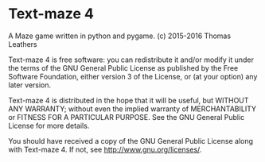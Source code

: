 # Text-maze 4
A Maze game written in python and pygame.
(c) 2015-2016 Thomas Leathers


Text-maze 4 is free software: you can redistribute it and/or modify
it under the terms of the GNU General Public License as published by
the Free Software Foundation, either version 3 of the License, or
(at your option) any later version.

Text-maze 4 is distributed in the hope that it will be useful,
but WITHOUT ANY WARRANTY; without even the implied warranty of
MERCHANTABILITY or FITNESS FOR A PARTICULAR PURPOSE.  See the
GNU General Public License for more details.

You should have received a copy of the GNU General Public License
along with Text-maze 4.  If not, see <http://www.gnu.org/licenses/>.
